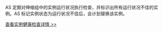 
AS 定期对伸缩组中的实例运行状况执行检查，并标识出所有运行状况不佳的实例。AS 标记实例状态为运行状况不佳后，会计划替换该实例。

 [查看实例健康检查详情 >>](https://intl.cloud.tencent.com/document/product/377/8553)
